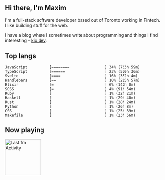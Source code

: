 <!-- deno-fmt-ignore-file -->
## Hi there, I'm Maxim

I'm a full-stack software developer based out of Toronto working in Fintech. I like building stuff for the web.

I have a blog where I sometimes write about programming and things I find interesting - [kio.dev](https://kio.dev).



## Top langs

```
JavaScript          [========                ] 34% (763h 59m)
TypeScript          [======                  ] 23% (520h 36m)
Svelte              [====                    ] 16% (352h 4m)
Handlebars          [==                      ] 10% (215h 57m)
Elixir              [=                       ] 6% (142h 0m)
SCSS                [=                       ] 4% (91h 54m)
Ruby                [                        ] 1% (32h 21m)
Haskell             [                        ] 1% (29h 40m)
Rust                [                        ] 1% (28h 24m)
Python              [                        ] 1% (26h 8m)
CSS                 [                        ] 1% (25h 39m)
Makefile            [                        ] 1% (23h 56m)
```


## Now playing


<a href="https://github.com/kiosion/toru">
  <picture>
    <source media="(prefers-color-scheme: dark)" srcset="https://toru.kio.dev/api/v1/kiosion?blur&border_width=0&border_radius=26&theme=nord">
    <source media="(prefers-color-scheme: light)" srcset="https://toru.kio.dev/api/v1/kiosion?blur&border_width=0&border_radius=26&theme=light">
    <img alt="Last.fm Activity" src="https://toru.kio.dev/api/v1/kiosion?blur&border_width=0&border_radius=26" height="115" />
  </picture>
</a>

